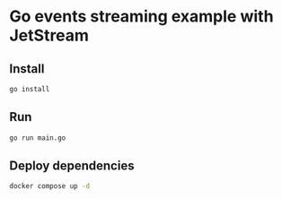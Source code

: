 # Go events streaming example with JetStream

## Install

```sh
go install
```

## Run

```sh
go run main.go
```

## Deploy dependencies

```sh
docker compose up -d
```